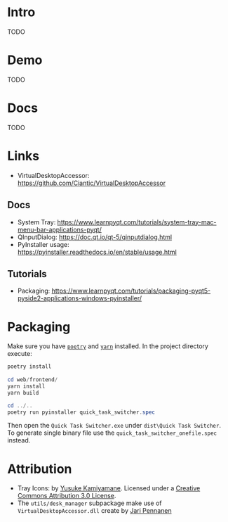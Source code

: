 # Intro

TODO

# Demo

TODO

# Docs

TODO

# Links

- VirtualDesktopAccessor: https://github.com/Ciantic/VirtualDesktopAccessor

## Docs

- System Tray: https://www.learnpyqt.com/tutorials/system-tray-mac-menu-bar-applications-pyqt/
- QInputDialog: https://doc.qt.io/qt-5/qinputdialog.html
- PyInstaller usage: https://pyinstaller.readthedocs.io/en/stable/usage.html

## Tutorials

- Packaging: https://www.learnpyqt.com/tutorials/packaging-pyqt5-pyside2-applications-windows-pyinstaller/

# Packaging

Make sure you have [`poetry`](https://python-poetry.org/) and [`yarn`](https://yarnpkg.com/) installed. In the project
directory execute:

```powershell
poetry install
 
cd web/frontend/
yarn install
yarn build

cd ../..
poetry run pyinstaller quick_task_switcher.spec
```

Then open the `Quick Task Switcher.exe` under `dist\Quick Task Switcher`. To generate single binary file use
the `quick_task_switcher_onefile.spec` instead.

# Attribution

- Tray Icons: by [Yusuke Kamiyamane](http://p.yusukekamiyamane.com/). Licensed under
  a [Creative Commons Attribution 3.0 License](http://creativecommons.org/licenses/by/3.0/).
- The `utils/desk_manager` subpackage make use of `VirtualDesktopAccessor.dll` create
  by [Jari Pennanen](https://github.com/Ciantic)
